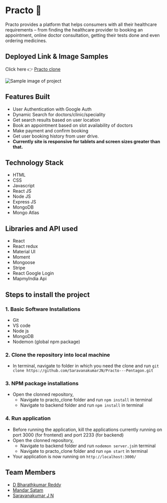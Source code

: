 # Practo :hospital:
Practo provides a platform that helps consumers with all their healthcare requirements – from finding the healthcare provider to booking an appointment, online doctor consultation, getting their tests done and even ordering medicines.

## Deployed Link & Image Samples
Click here :point_right: [Practo clone](https://practo.netlify.app/)

![Sample image of project](https://i.imgur.com/bme2syr.png)

## Features Built
- User Authentication with Google Auth
- Dynamic Search for doctors/clinic/speciality 
- Get search results based on user location
- Book an appointment based on slot availability of doctors
- Make payment and confirm booking
- Get user booking history from user drive.
- **Currently site is responsive for tablets and screen sizes greater than that.**

## Technology Stack
- HTML
- CSS
- Javascript
- React JS
- Node JS
- Express JS
- MongoDB
- Mongo Atlas

## Libraries and API used
- React
- React redux
- Material UI
- Moment
- Mongoose
- Stripe
- React Google Login
- MapmyIndia Api

## Steps to install the project
### 1. Basic Software Installations
- Git
- VS code
- Node js
- MongoDB
- Nodemon (global npm package)

### 2. Clone the repository into local machine
- In terminal, navigate to folder in which you need the clone and run `git clone https://github.com/SaravanakumarJN/Practo---Pentagon.git`

### 3. NPM package installations
- Open the clonned repository,
    - Navigate to practo_clone folder and run `npm install` in terminal
    - Navigate to backend folder and run `npm install` in terminal
 
### 4. Run application
- Before running the application, kill the applications currently running on port 3000 (for frontend) and port 2233 (for backend)
- Open the clonned repository,
    - Navigate to backend folder and run `nodemon server.js`in terminal
    - Navigate to practo_clone folder and run `npm start` in terminal
- Your application is now running on `http://localhost:3000/`


## Team Members
- [D Bharathkumar Reddy](https://github.com/DBharathkumarReddy)
- [Mandar Satam](https://github.com/mandarsatam)
- [Saravanakumar J N](https://github.com/SaravanakumarJN)




